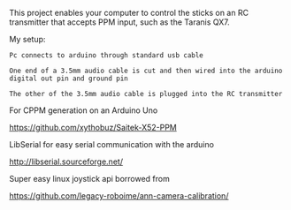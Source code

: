 This project enables your computer to control the sticks on an RC transmitter that accepts PPM input, such as the Taranis QX7.

My setup:

	Pc connects to arduino through standard usb cable

	One end of a 3.5mm audio cable is cut and then wired into the arduino digital out pin and ground pin

	The other of the 3.5mm audio cable is plugged into the RC transmitter

For CPPM generation on an Arduino Uno

https://github.com/xythobuz/Saitek-X52-PPM

LibSerial for easy serial communication with the arduino

http://libserial.sourceforge.net/

Super easy linux joystick api borrowed from

https://github.com/legacy-roboime/ann-camera-calibration/
